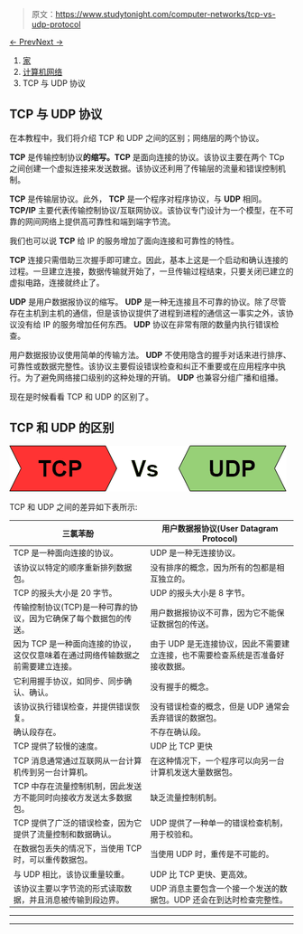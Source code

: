 > 原文：<https://www.studytonight.com/computer-networks/tcp-vs-udp-protocol>

[← Prev](/computer-networks/udp-protocol "UDP Protocol")[Next →](/computer-networks/tcp-transmission-control-protocol "TCP - Protocol")

<nav aria-label="breadcrumb">

1.  [家](/)
2.  [计算机网络](/computer-networks)
3.  TCP 与 UDP 协议

</nav>

<article>

# TCP 与 UDP 协议

在本教程中，我们将介绍 TCP 和 UDP 之间的区别；网络层的两个协议。

**TCP** 是传输控制协议**的缩写。TCP** 是面向连接的协议。该协议主要在两个 TCp 之间创建一个虚拟连接来发送数据。该协议还利用了传输层的流量和错误控制机制。

**TCP** 是传输层协议。此外， **TCP** 是一个程序对程序协议，与 **UDP** 相同。 **TCP/IP** 主要代表传输控制协议/互联网协议。该协议专门设计为一个模型，在不可靠的网间网络上提供高可靠性和端到端字节流。

我们也可以说 **TCP** 给 IP 的服务增加了面向连接和可靠性的特性。

**TCP** 连接只需借助三次握手即可建立。因此，基本上这是一个启动和确认连接的过程。一旦建立连接，数据传输就开始了，一旦传输过程结束，只要关闭已建立的虚拟电路，连接就终止了。

**UDP** 是用户数据报协议的缩写。 **UDP** 是一种无连接且不可靠的协议。除了尽管存在主机到主机的通信，但是该协议提供了进程到进程的通信这一事实之外，该协议没有给 IP 的服务增加任何东西。 **UDP** 协议在非常有限的数量内执行错误检查。

用户数据报协议使用简单的传输方法。 **UDP** 不使用隐含的握手对话来进行排序、可靠性或数据完整性。该协议主要假设错误检查和纠正不重要或在应用程序中执行。为了避免网络接口级别的这种处理的开销。 **UDP** 也兼容分组广播和组播。

现在是时候看看 TCP 和 UDP 的区别了。

## TCP 和 UDP 的区别

![](img/ce127e41d165bba983f7fc41b8f07100.png)

TCP 和 UDP 之间的差异如下表所示:

| 三氯苯酚 | 用户数据报协议(User Datagram Protocol) |
| --- | --- |
| TCP 是一种面向连接的协议。 | UDP 是一种无连接协议。 |
| 该协议以特定的顺序重新排列数据包。 | 没有排序的概念，因为所有的包都是相互独立的。 |
| TCP 的报头大小是 20 字节。 | UDP 的报头大小是 8 字节。 |
| 传输控制协议(TCP)是一种可靠的协议，因为它确保了每个数据包的传送。 | 用户数据报协议不可靠，因为它不能保证数据包的传送。 |
| 因为 TCP 是一种面向连接的协议，这仅仅意味着在通过网络传输数据之前需要建立连接。 | 由于 UDP 是无连接协议，因此不需要建立连接，也不需要检查系统是否准备好接收数据。 |
| 它利用握手协议，如同步、同步确认、确认。 | 没有握手的概念。 |
| 该协议执行错误检查，并提供错误恢复。 | 没有错误检查的概念，但是 UDP 通常会丢弃错误的数据包。 |
| 确认段存在。 | 不存在确认段。 |
| TCP 提供了较慢的速度。 | UDP 比 TCP 更快 |
| TCP 消息通常通过互联网从一台计算机传到另一台计算机。 | 在这种情况下，一个程序可以向另一台计算机发送大量数据包。 |
| TCP 中存在流量控制机制，因此发送方不能同时向接收方发送太多数据包。 | 缺乏流量控制机制。 |
| TCP 提供了广泛的错误检查，因为它提供了流量控制和数据确认。 | UDP 提供了一种单一的错误检查机制，用于校验和。 |
| 在数据包丢失的情况下，当使用 TCP 时，可以重传数据包。 | 当使用 UDP 时，重传是不可能的。 |
| 与 UDP 相比，该协议重量较重。 | UDP 比 TCP 更快、更高效。 |
| 该协议主要以字节流的形式读取数据，并且消息被传输到段边界。 | UDP 消息主要包含一个接一个发送的数据包。UDP 还会在到达时检查完整性。 |

</article>

* * *

* * *